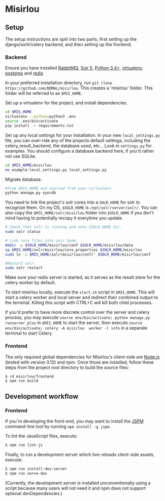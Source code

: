 # Misirlou

## Setup
The setup instructions are split into two parts, first setting up the 
django/sorlr/celery backend, and then setting up the frontend.

### Backend

Ensure you have installed [RabbitMQ](https://www.rabbitmq.com/),
[Solr 5](https://lucene.apache.org/solr/),
[Python 3.4+](https://www.python.org/),
[virtualenv](https://virtualenv.readthedocs.org/en/latest/installation.html),
[postgres](http://www.postgresql.org/) and
[redis](http://redis.io/)

In your preferred installation directory, run ``git clone https://github.com/DDMAL/misirlou``.
This creates a 'misirlou' folder. This folder will be referred to as ``$MIS_HOME``.

Set up a virtualenv for the project, and install dependencies.
```bash
cd $MIS_HOME
virtualenv --python=python3 .env
source .env/bin/activate
pip install -r requirements.txt
```

Set up any local settings for your installation. In your new `local_settings.py` file, you can
over-ride any of the projects default settings, including the celery_result_backend, the 
database used, etc... Look in `settings.py` for examples. You should configure a database backend
here, if you'd rather not use SQLite.
```bash
cd $MIS_HOME/misirlou 
mv example-local_settings.py local_settings.py
```

Migrate database.
```bash
#from $MIS_HOME and sourced from your virtualenv.
python manage.py syncdb
```
You need to link the project's solr cores into a `SOLR_HOME` for solr to recognize them.
On my OS, `$SOLR_HOME` is `/opt/solr/server/solr/`. You can also copy the `$MIS_HOME/solr/misirlou`
folder into `$SOLR_HOME` if you don't mind having to potentially recopy it everytime you update.
```bash
# Check that solr is running and note $SOLR_HOME dir.
sudo solr status 

# Link core files into solr_home.
mkdir -p $SOLR_HOME/misirlou/conf $SOLR_HOME/misirlou/data
cp $MIS_HOME/solr/misirlou/core.properties $SOLR_HOME/misirlou
sudo ln -s $MIS_HOME/solr/misirlou/conf/* $SOLR_HOME/misirlou/conf

#Restart solr
sudo solr restart
```

Make sure your redis server is started, as it serves as the result store for 
the celery worker by default.

To start misirlou locally, execute the ``start.sh`` script in ``$MIS_HOME``. This
will start a celery worker and local server and redirect their combined output
to the terminal. Killing this script with CTRL+C will kill both child processes.

If you'd prefer to have more discrete control over the server and celery process,
you may execute ``source env/bin/activate; python manage.py runserver_plus`` in
``$MIS_HOME`` to start the server, then execute 
``source env/bin/activate; celery -A misirlou  worker -l info`` in a separate 
terminal to start Celery.

### Frontend

The only required global dependencies for Misirlou's client-side are [Node.js](https://nodejs.org/) (tested
with version 0.12) and npm. Once those are installed, follow these steps from the project root directory to build
the source files:

```sh
$ cd misirlou/frontend
$ npm run build
```

## Development workflow

### Frontend

If you're developing the front-end, you may want to install the [JSPM](https://github.com/jspm/jspm-cli)
command-line tool by running `npm install -g jspm`.

To lint the JavaScript files, execute:

```sh
$ npm run lint-js
```

Finally, to run a development server which live-reloads client-side assets, execute:

```sh
$ npm run install-dev-server
$ npm run serve-dev
```

(Currently, the development server is installed unconventionally using a script because many users will not need
it and npm does not support optional devDependencies.)
